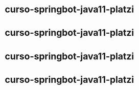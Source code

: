 # curso-springbot-java11-platzi
# curso-springbot-java11-platzi
# curso-springbot-java11-platzi
# curso-springbot-java11-platzi
